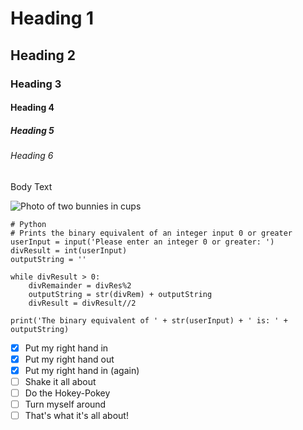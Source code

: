 # Heading 1
## Heading 2
### Heading 3
#### Heading 4
##### Heading 5
###### Heading 6
Body Text

![Photo of two bunnies in cups](https://i.ytimg.com/vi/RnlbCzb6zE8/hqdefault.jpg)

```
# Python
# Prints the binary equivalent of an integer input 0 or greater
userInput = input('Please enter an integer 0 or greater: ')
divResult = int(userInput)
outputString = ''

while divResult > 0:
    divRemainder = divRes%2
    outputString = str(divRem) + outputString
    divResult = divResult//2

print('The binary equivalent of ' + str(userInput) + ' is: ' + outputString)
```

- [x] Put my right hand in
- [x] Put my right hand out
- [x] Put my right hand in (again)
- [ ] Shake it all about
- [ ] Do the Hokey-Pokey
- [ ] Turn myself around
- [ ] That's what it's all about!
